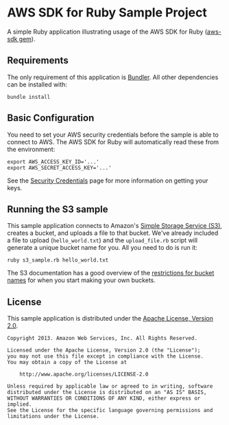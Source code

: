 # AWS SDK for Ruby Sample Project

A simple Ruby application illustrating usage of the AWS SDK for Ruby ([aws-sdk gem](http://rubygems.org/gems/aws-sdk)).

## Requirements

The only requirement of this application is [Bundler](http://bundler.io). All other dependencies can be installed with:

    bundle install

## Basic Configuration

You need to set your AWS security credentials before the sample
is able to connect to AWS. The AWS SDK for Ruby will automatically read these from the environment:

    export AWS_ACCESS_KEY_ID='...'
    export AWS_SECRET_ACCESS_KEY='...'

See the [Security Credentials](http://aws.amazon.com/security-credentials) page
for more information on getting your keys.

## Running the S3 sample

This sample application connects to Amazon's [Simple Storage Service (S3)](http://aws.amazon.com/s3),
creates a bucket, and uploads a file to that bucket. We've already included a
file to upload (`hello_world.txt`) and the `upload_file.rb` script will generate
a unique bucket name for you. All you need to do is run it:

    ruby s3_sample.rb hello_world.txt

The S3 documentation has a good overview of the [restrictions for bucket names](http://docs.aws.amazon.com/AmazonS3/latest/dev/BucketRestrictions.html)
for when you start making your own buckets.

## License

This sample application is distributed under the
[Apache License, Version 2.0](http://www.apache.org/licenses/LICENSE-2.0).

```no-highlight
Copyright 2013. Amazon Web Services, Inc. All Rights Reserved.

Licensed under the Apache License, Version 2.0 (the "License");
you may not use this file except in compliance with the License.
You may obtain a copy of the License at

    http://www.apache.org/licenses/LICENSE-2.0

Unless required by applicable law or agreed to in writing, software
distributed under the License is distributed on an "AS IS" BASIS,
WITHOUT WARRANTIES OR CONDITIONS OF ANY KIND, either express or implied.
See the License for the specific language governing permissions and
limitations under the License.
```
